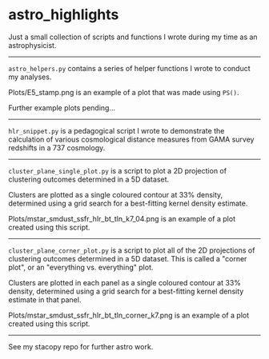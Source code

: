 # astro_highlights
Just a small collection of scripts and functions I wrote during my time as an astrophysicist.

___

`astro_helpers.py` contains a series of helper functions I wrote to conduct my analyses.

Plots/E5_stamp.png is an example of a plot that was made using `PS()`.

Further example plots pending...

___

`hlr_snippet.py` is a pedagogical script I wrote to demonstrate the calculation of various 
cosmological distance measures from GAMA survey redshifts in a 737 cosmology.

___

`cluster_plane_single_plot.py` is a script to plot a 2D projection of clustering outcomes determined in a 5D dataset.

Clusters are plotted as a single coloured contour at 33% density, determined using a grid search for a best-fitting kernel density estimate.

Plots/mstar_smdust_ssfr_hlr_bt_tln_k7_04.png is an example of a plot created using this script.

___

`cluster_plane_corner_plot.py` is a script to plot all of the 2D projections of clustering outcomes determined in a 5D dataset. This is called a "corner plot", or an "everything vs. everything" plot.

Clusters are plotted in each panel as a single coloured contour at 33% density, determined using a grid search for a best-fitting kernel density estimate in that panel.

Plots/mstar_smdust_ssfr_hlr_bt_tln_corner_k7.png is an example of a plot created using this script.

___

See my stacopy repo for further astro work.